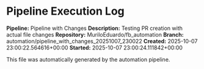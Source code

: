 # Pipeline Execution Log

**Pipeline:** Pipeline with Changes
**Description:** Testing PR creation with actual file changes
**Repository:** MuriloEduardo/fb_automation
**Branch:** automation/pipeline_with_changes_20251007_230022
**Created:** 2025-10-07 23:00:22.564616+00:00
**Started:** 2025-10-07 23:00:24.111842+00:00

This file was automatically generated by the automation pipeline.
